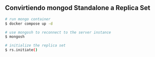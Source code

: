 ## Convirtiendo mongod Standalone a Replica Set

```bash
# run mongo container
$ docker compose up -d

# use mongosh to reconnect to the server instance
$ mongosh

# initialize the replica set
$ rs.initiate()
```
